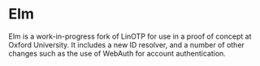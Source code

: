 Elm
======

Elm is a work-in-progress fork of LinOTP for use in a proof of concept at Oxford University.
It includes a new ID resolver, and a number of other changes such as the
use of WebAuth for account authentication.